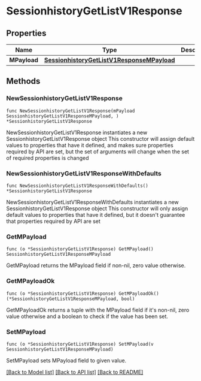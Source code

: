 # SessionhistoryGetListV1Response

## Properties

Name | Type | Description | Notes
------------ | ------------- | ------------- | -------------
**MPayload** | [**SessionhistoryGetListV1ResponseMPayload**](SessionhistoryGetListV1ResponseMPayload.md) |  | 

## Methods

### NewSessionhistoryGetListV1Response

`func NewSessionhistoryGetListV1Response(mPayload SessionhistoryGetListV1ResponseMPayload, ) *SessionhistoryGetListV1Response`

NewSessionhistoryGetListV1Response instantiates a new SessionhistoryGetListV1Response object
This constructor will assign default values to properties that have it defined,
and makes sure properties required by API are set, but the set of arguments
will change when the set of required properties is changed

### NewSessionhistoryGetListV1ResponseWithDefaults

`func NewSessionhistoryGetListV1ResponseWithDefaults() *SessionhistoryGetListV1Response`

NewSessionhistoryGetListV1ResponseWithDefaults instantiates a new SessionhistoryGetListV1Response object
This constructor will only assign default values to properties that have it defined,
but it doesn't guarantee that properties required by API are set

### GetMPayload

`func (o *SessionhistoryGetListV1Response) GetMPayload() SessionhistoryGetListV1ResponseMPayload`

GetMPayload returns the MPayload field if non-nil, zero value otherwise.

### GetMPayloadOk

`func (o *SessionhistoryGetListV1Response) GetMPayloadOk() (*SessionhistoryGetListV1ResponseMPayload, bool)`

GetMPayloadOk returns a tuple with the MPayload field if it's non-nil, zero value otherwise
and a boolean to check if the value has been set.

### SetMPayload

`func (o *SessionhistoryGetListV1Response) SetMPayload(v SessionhistoryGetListV1ResponseMPayload)`

SetMPayload sets MPayload field to given value.



[[Back to Model list]](../README.md#documentation-for-models) [[Back to API list]](../README.md#documentation-for-api-endpoints) [[Back to README]](../README.md)


